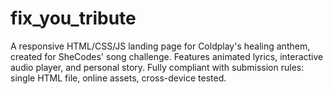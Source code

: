 # fix_you_tribute
A responsive HTML/CSS/JS landing page for Coldplay's healing anthem, created for SheCodes' song challenge. Features animated lyrics, interactive audio player, and personal story. Fully compliant with submission rules: single HTML file, online assets, cross-device tested.
